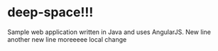 # deep-space!!!
Sample web application written in Java and uses AngularJS.
New line
another new line
moreeeee
local change
